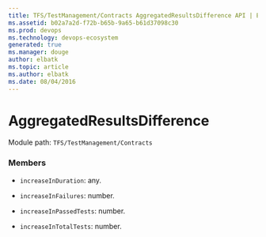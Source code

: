 ```yaml
---
title: TFS/TestManagement/Contracts AggregatedResultsDifference API | Extensions for Visual Studio Team Services
ms.assetid: b02a7a2d-f72b-b65b-9a65-b61d37098c30
ms.prod: devops
ms.technology: devops-ecosystem
generated: true
ms.manager: douge
author: elbatk
ms.topic: article
ms.author: elbatk
ms.date: 08/04/2016
---
```


# AggregatedResultsDifference

Module path: `TFS/TestManagement/Contracts`


### Members

* `increaseInDuration`: any. 

* `increaseInFailures`: number. 

* `increaseInPassedTests`: number. 

* `increaseInTotalTests`: number. 


